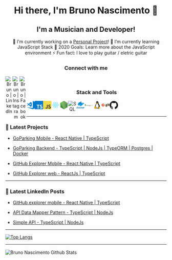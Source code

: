 <div align="center">

# Hi there, I'm Bruno Nascimento 👋

## I'm a Musician and Developer!

🔭 I’m currently working on a [Personal Project][personal project]!
🌱 I’m currently learning JavaScript Stack
🥅 2020 Goals: Learn more about the JavaScript environment
⚡ Fun fact: I love to play guitar / eletric guitar

</div>

<div align="center">

### Connect with me

[<img align="left" alt="Bruno | LinkedIn" width="22px" src="https://image.flaticon.com/icons/svg/174/174857.svg" />][linkedin]

[<img align="left" alt="Bruno | Instagram" width="22px" src="https://image.flaticon.com/icons/svg/2111/2111463.svg" />][instagram]

[<img align="left" alt="Bruno | Facebook" width="22px" src="https://image.flaticon.com/icons/svg/1384/1384053.svg" />][facebook]

<br />

### Stack and Tools

<img align="left" alt="Visual Studio Code" width="26px" src="https://raw.githubusercontent.com/github/explore/80688e429a7d4ef2fca1e82350fe8e3517d3494d/topics/visual-studio-code/visual-studio-code.png" />

<img align="left" alt="TypeScript" width="26px" src="https://raw.githubusercontent.com/github/explore/80688e429a7d4ef2fca1e82350fe8e3517d3494d/topics/typescript/typescript.png" />

<img align="left" alt="JavaScript" width="26px" src="https://raw.githubusercontent.com/github/explore/80688e429a7d4ef2fca1e82350fe8e3517d3494d/topics/javascript/javascript.png" />

<img align="left" alt="React" width="26px" src="https://raw.githubusercontent.com/github/explore/80688e429a7d4ef2fca1e82350fe8e3517d3494d/topics/react-native/react-native.png" />

<img align="left" alt="Node.js" width="26px" src="https://raw.githubusercontent.com/github/explore/80688e429a7d4ef2fca1e82350fe8e3517d3494d/topics/nodejs/nodejs.png" />

<img align="left" alt="SQL" width="26px" src="https://image.flaticon.com/icons/svg/1265/1265531.svg" />

<img align="left" alt="Docker" width="26px" src="https://raw.githubusercontent.com/github/explore/80688e429a7d4ef2fca1e82350fe8e3517d3494d/topics/docker/docker.png" />

<img align="left" alt="MongoDB" width="26px" src="https://raw.githubusercontent.com/github/explore/80688e429a7d4ef2fca1e82350fe8e3517d3494d/topics/mongodb/mongodb.png" />

<img align="left" alt="MongoDB" width="26px" src="https://raw.githubusercontent.com/github/explore/80688e429a7d4ef2fca1e82350fe8e3517d3494d/topics/linux/linux.png" />

<img align="left" alt="Git" width="26px" src="https://raw.githubusercontent.com/github/explore/80688e429a7d4ef2fca1e82350fe8e3517d3494d/topics/git/git.png" />

<img align="left" alt="GitHub" width="26px" src="https://raw.githubusercontent.com/github/explore/78df643247d429f6cc873026c0622819ad797942/topics/github/github.png" />

<br />
<br />

</div>

---

### 💁 Latest Projects

- [GoParking Mobile - React Native | TypeScript](https://github.com/Bruno-hub19/goparking-mobile)

- [GoParking Backend - TypeScript | NodeJs | TypeORM | Postgres | Docker](https://github.com/Bruno-hub19/goparking-backend)

- [GitHub Explorer Mobile - React Native | TypeScript](https://github.com/Bruno-hub19/GitHub-explorer-mobile)

- [GitHub Explorer web - ReactJs | TypeScript](https://github.com/Bruno-hub19/GitHub-explorer)
---

### 📕 Latest LinkedIn Posts

- [GitHub explorer mobile - React Native | TypeScript](https://www.linkedin.com/posts/bruno-nascimento-35803217b_gostack-rocketseat-reactjs-activity-6686315338142900225-Qkej)

- [API Data Mapper Pattern - TypeScript | NodeJs](https://www.linkedin.com/posts/bruno-nascimento-35803217b_typescript-nodejs-gostack-activity-6681282270709469184-U7TQ)

- [Simple API - TypeScript | NodeJs](https://www.linkedin.com/posts/bruno-nascimento-35803217b_nodejs-javascript-fullstack-activity-6678693374733627392-somt)

---

[![Top Langs](https://github-readme-stats.vercel.app/api/top-langs/?username=Bruno-hub19&layout=compact&hide_border=true&theme=dracula)](https://github.com/anuraghazra/github-readme-stats)

---

<img align="center" alt="Bruno Nascimento Github Stats" src="https://github-readme-stats.vercel.app/api?username=Bruno-hub19&show_icons=true&hide_border=true&theme=dracula" />

[personal project]: https://github.com/Bruno-hub19/goparking-mobile
[instagram]: https://instagram.com/brunofernasc19
[facebook]: https://facebook.com/Bruno-Nascimento
[linkedin]: https://www.linkedin.com/in/bruno-nascimento-35803217b/